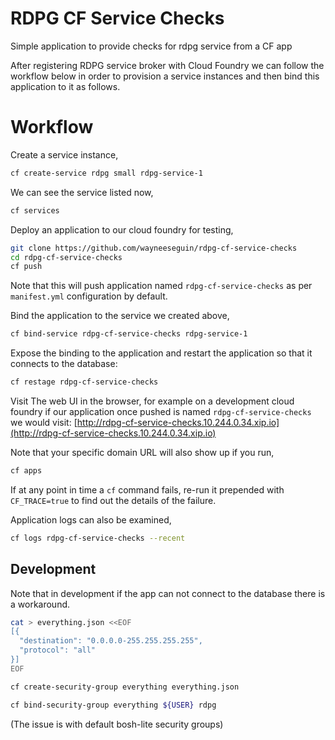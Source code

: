 # RDPG CF Service Checks

Simple application to provide checks for rdpg service from a CF app

After registering RDPG service broker with Cloud Foundry we can follow the 
workflow below in order to provision a service instances and then bind this application to it as follows.

# Workflow

Create a service instance,
```sh
cf create-service rdpg small rdpg-service-1
```

We can see the service listed now,
```sh
cf services
```

Deploy an application to our cloud foundry for testing,
```sh
git clone https://github.com/wayneeseguin/rdpg-cf-service-checks
cd rdpg-cf-service-checks
cf push
```
Note that this will push application named `rdpg-cf-service-checks` as per `manifest.yml` configuration by default.

Bind the application to the service we created above,
```sh
cf bind-service rdpg-cf-service-checks rdpg-service-1
```

Expose the binding to the application and restart the application so that
it connects to the database:
```sh
cf restage rdpg-cf-service-checks
```

Visit The web UI in the browser, for example on a development cloud foundry if 
our application once pushed is named `rdpg-cf-service-checks` we would visit:
[http://rdpg-cf-service-checks.10.244.0.34.xip.io](http://rdpg-cf-service-checks.10.244.0.34.xip.io)

Note that your specific domain URL will also show up if you run,
```sh
cf apps
```

If at any point in time a `cf` command fails, re-run it prepended with `CF_TRACE=true` 
to find out the details of the failure.

Application logs can also be examined,

```sh
cf logs rdpg-cf-service-checks --recent
```

## Development

Note that in development if the app can not connect to the database there is a 
workaround.
```sh
cat > everything.json <<EOF
[{ 
  "destination": "0.0.0.0-255.255.255.255",
  "protocol": "all" 
}]
EOF

cf create-security-group everything everything.json

cf bind-security-group everything ${USER} rdpg
```
(The issue is with default bosh-lite security groups)
